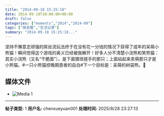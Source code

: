 ```yaml
---
title: "2014-09-18 15:25:18"
date: 2014-09-18T10:00:00+08:00
draft: false
categories: ["moments","2014","2014-09"]
tags: ["朋友圈","生活记录"]
summary: "2014-09-18 15:25:18..."
---
```


坚持不懈意志顽强的屌丝流玩法终于在没有花一分钱的情况下获得了成年的呆萌小熊猫！瞬间觉得这个游戏的奥义已经被我解开！好多人分不清楚小浣熊和笑熊猫：其实小浣熊（又名“干脆面”），是下面猥琐搓手的那只；上面站起来卖萌那只才是小熊猫。#一只小熊猫控晚期患者的自白#下一个目标是：呆萌的树袋熊。🐨

## 媒体文件

- ![Media 1](/Moments/photos/2014-09-18/201409181525180.jpg)

---

**帖子类型:** 1
**用户名:** chenxueyuan001
**处理时间:** 2025/8/28 23:27:13
